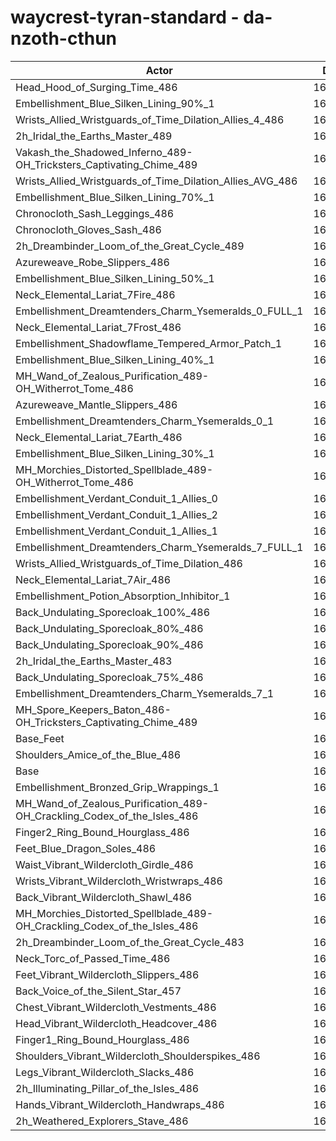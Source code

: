 # waycrest-tyran-standard - da-nzoth-cthun
| Actor | DPS | Increase |
|---|:---:|:---:|
|Head_Hood_of_Surging_Time_486|167445|1.91%|
|Embellishment_Blue_Silken_Lining_90%_1|166760|1.49%|
|Wrists_Allied_Wristguards_of_Time_Dilation_Allies_4_486|166707|1.46%|
|2h_Iridal_the_Earths_Master_489|166509|1.34%|
|Vakash_the_Shadowed_Inferno_489-OH_Tricksters_Captivating_Chime_489|166281|1.20%|
|Wrists_Allied_Wristguards_of_Time_Dilation_Allies_AVG_486|166271|1.19%|
|Embellishment_Blue_Silken_Lining_70%_1|166207|1.15%|
|Chronocloth_Sash_Leggings_486|166082|1.08%|
|Chronocloth_Gloves_Sash_486|165820|0.92%|
|2h_Dreambinder_Loom_of_the_Great_Cycle_489|165771|0.89%|
|Azureweave_Robe_Slippers_486|165684|0.83%|
|Embellishment_Blue_Silken_Lining_50%_1|165620|0.79%|
|Neck_Elemental_Lariat_7Fire_486|165587|0.77%|
|Embellishment_Dreamtenders_Charm_Ysemeralds_0_FULL_1|165547|0.75%|
|Neck_Elemental_Lariat_7Frost_486|165451|0.69%|
|Embellishment_Shadowflame_Tempered_Armor_Patch_1|165434|0.68%|
|Embellishment_Blue_Silken_Lining_40%_1|165404|0.66%|
|MH_Wand_of_Zealous_Purification_489-OH_Witherrot_Tome_486|165398|0.66%|
|Azureweave_Mantle_Slippers_486|165337|0.62%|
|Embellishment_Dreamtenders_Charm_Ysemeralds_0_1|165241|0.56%|
|Neck_Elemental_Lariat_7Earth_486|165128|0.50%|
|Embellishment_Blue_Silken_Lining_30%_1|165126|0.49%|
|MH_Morchies_Distorted_Spellblade_489-OH_Witherrot_Tome_486|165125|0.49%|
|Embellishment_Verdant_Conduit_1_Allies_0|165116|0.49%|
|Embellishment_Verdant_Conduit_1_Allies_2|165112|0.49%|
|Embellishment_Verdant_Conduit_1_Allies_1|165081|0.47%|
|Embellishment_Dreamtenders_Charm_Ysemeralds_7_FULL_1|164916|0.37%|
|Wrists_Allied_Wristguards_of_Time_Dilation_486|164890|0.35%|
|Neck_Elemental_Lariat_7Air_486|164872|0.34%|
|Embellishment_Potion_Absorption_Inhibitor_1|164777|0.28%|
|Back_Undulating_Sporecloak_100%_486|164775|0.28%|
|Back_Undulating_Sporecloak_80%_486|164757|0.27%|
|Back_Undulating_Sporecloak_90%_486|164742|0.26%|
|2h_Iridal_the_Earths_Master_483|164693|0.23%|
|Back_Undulating_Sporecloak_75%_486|164693|0.23%|
|Embellishment_Dreamtenders_Charm_Ysemeralds_7_1|164686|0.23%|
|MH_Spore_Keepers_Baton_486-OH_Tricksters_Captivating_Chime_489|164520|0.13%|
|Base_Feet|164498|0.11%|
|Shoulders_Amice_of_the_Blue_486|164318|0.00%|
|Base|164314|0.00%|
|Embellishment_Bronzed_Grip_Wrappings_1|164301|-0.01%|
|MH_Wand_of_Zealous_Purification_489-OH_Crackling_Codex_of_the_Isles_486|164237|-0.05%|
|Finger2_Ring_Bound_Hourglass_486|164166|-0.09%|
|Feet_Blue_Dragon_Soles_486|164160|-0.09%|
|Waist_Vibrant_Wildercloth_Girdle_486|164104|-0.13%|
|Wrists_Vibrant_Wildercloth_Wristwraps_486|164067|-0.15%|
|Back_Vibrant_Wildercloth_Shawl_486|164023|-0.18%|
|MH_Morchies_Distorted_Spellblade_489-OH_Crackling_Codex_of_the_Isles_486|163978|-0.20%|
|2h_Dreambinder_Loom_of_the_Great_Cycle_483|163977|-0.21%|
|Neck_Torc_of_Passed_Time_486|163888|-0.26%|
|Feet_Vibrant_Wildercloth_Slippers_486|163851|-0.28%|
|Back_Voice_of_the_Silent_Star_457|163815|-0.30%|
|Chest_Vibrant_Wildercloth_Vestments_486|163790|-0.32%|
|Head_Vibrant_Wildercloth_Headcover_486|163786|-0.32%|
|Finger1_Ring_Bound_Hourglass_486|163677|-0.39%|
|Shoulders_Vibrant_Wildercloth_Shoulderspikes_486|163527|-0.48%|
|Legs_Vibrant_Wildercloth_Slacks_486|163517|-0.49%|
|2h_Illuminating_Pillar_of_the_Isles_486|163496|-0.50%|
|Hands_Vibrant_Wildercloth_Handwraps_486|163267|-0.64%|
|2h_Weathered_Explorers_Stave_486|163113|-0.73%|
